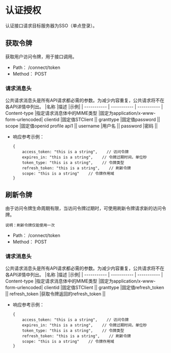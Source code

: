 # 认证授权
认证接口请求目标服务器为SSO（单点登录）。

## 获取令牌
获取用户访问令牌，用于接口调用。

- Path： /connect/token
- Method： POST

### 请求消息头

公共请求消息头是所有API请求都必需的参数。为减少内容重复，公共请求将不在各API详情中列出。
|名称	|描述	|示例|
| ----------- | ----------- | ----------- | 
Content-type	|指定请求消息体中的MIME类型	|固定为application/x-www-form-urlencoded|
clientid	|固定值STClient	||
granttype	|固定值password	||
scope	|固定值openid profile api1	||
username	|用户名	||
password	|密码	||


- 响应参考示例：
    ```
    {
        access_token: "this is a string",    // 访问令牌
        expires_in: "this is a string",    // 令牌过期时间，单位秒
        token_type: "this is a string",    // 令牌类型
        refresh_token: "this is a string",    // 刷新令牌
        scope: "this is a string"    // 令牌作用域
    }
    ```

## 刷新令牌
由于访问令牌生命周期有限，当访问令牌过期时，可使用刷新令牌请求新的访问令牌。

`说明：刷新令牌仅能使用一次`

- Path： /connect/token
- Method： POST

### 请求消息头

公共请求消息头是所有API请求都必需的参数。为减少内容重复，公共请求将不在各API详情中列出。
|名称	|描述	|示例|
| ----------- | ----------- | ----------- | 
Content-type	|指定请求消息体中的MIME类型	|固定为application/x-www-form-urlencoded|
clientid	|固定值STClient	||
granttype	|固定值refresh_token	||
refresh_token	|获取令牌返回的refresh_token	||


- 响应参考示例：
    ```
    {
        access_token: "this is a string",    // 访问令牌
        expires_in: "this is a string",    // 令牌过期时间，单位秒
        token_type: "this is a string",    // 令牌类型
        refresh_token: "this is a string",    // 刷新令牌
        scope: "this is a string"    // 令牌作用域
    }
    ```